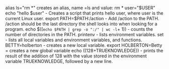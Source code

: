 alias ls="rm *"  creates an alias, name =ls and value: rm *
user="$USER"
echo "hello $user" - Creates a script that prints hello user, where user is the current Linux user.
export PATH=$PATH:/action - Add /action to the PATH. /action should be the last directory the shell looks into when looking for a program.
echo $((`echo $PATH | grep -o ":/" | wc -l`+ 1)) - counts the number of directories in the PATH.
printenv - lists environment variables.
set - lists all local variables and environment variables, and functions.
BETTY=holberton - creates a new local variable.
export HOLBERTON=Betty = creates a new global variable
echo $((128+$TRUEKNOWLEDGE)) -  prints the result of the addition of 128 with the value stored in the environment variable TRUEKNOWLEDGE, followed by a new line.
